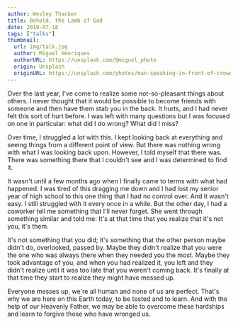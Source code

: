 ```yaml
---
author: Wesley Thacker
title: Behold, the Lamb of God
date: 2019-07-18
tags: ["talks"]
thumbnail:
  url: img/talk.jpg
  author: Miguel Henriques
  authorURL: https://unsplash.com/@miguel_photo
  origin: Unsplash
  originURL: https://unsplash.com/photos/man-speaking-in-front-of-crowd-RfiBK6Y_upQ
---
```


Over the last year, I've come to realize some not-so-pleasant things about others. I never thought that it would be possible to become friends with someone and then have them stab you in the back. It hurts, and I had never felt this sort of hurt before. I was left with many questions but I was focused on one in particular: what did I do wrong? What did I miss?

Over time, I struggled a lot with this. I kept looking back at everything and seeing things from a different point of view. But there was nothing wrong with what I was looking back upon. However, I told myself that there was. There was something there that I couldn't see and I was determined to find it.

It wasn't until a few months ago when I finally came to terms with what had happened. I was tired of this dragging me down and I had lost my senior year of high school to this one thing that I had no control over. And it wasn't easy. I still struggled with it every once in a while. But the other day, I had a coworker tell me something that I'll never forget. She went through something similar and told me:
It's at that time that you realize that it's not you, it's them.

It's not something that you did; it's something that the other person maybe didn't do, overlooked, passed by. Maybe they didn't realize that you were the one who was always there when they needed you the most. Maybe they took advantage of you, and when you had realized it, you left and they didn't realize until it was too late that you weren't coming back. It's finally at that time they start to realize they might have messed up.

Everyone messes up, we're all human and none of us are perfect. That's why we are here on this Earth today, to be tested and to learn. And with the help of our Heavenly Father, we may be able to overcome these hardships and learn to forgive those who have wronged us.